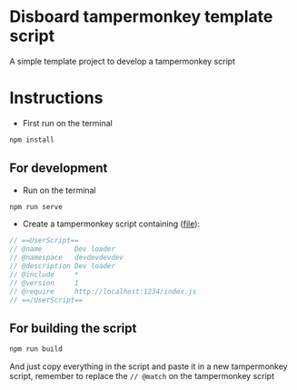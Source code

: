 # Disboard tampermonkey template script

A simple template project to develop a tampermonkey script

# Instructions

- First run on the terminal

```sh
npm install
```

## For development

- Run on the terminal

```sh
npm run serve
```

- Create a tampermonkey script containing ([file](devTamperMonkeyScript.js)):

```js
// ==UserScript==
// @name        Dev loader
// @namespace   devdevdevdev
// @description Dev loader
// @include     *
// @version     1
// @require     http://localhost:1234/index.js
// ==/UserScript==
```

## For building the script

```sh
npm run build
```

And just copy everything in the script and paste it in a new tampermonkey script,
remember to replace the `// @match` on the tampermonkey script
